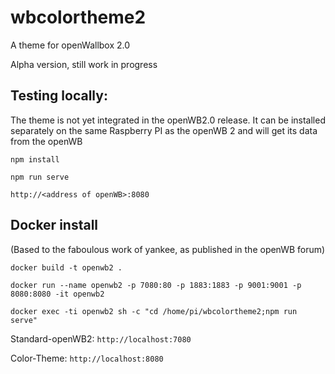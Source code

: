 # wbcolortheme2
A theme for openWallbox 2.0

Alpha version, still work in progress

## Testing locally:
The theme is not yet integrated in the openWB2.0 release. It can be installed separately on the same Raspberry PI as the openWB 2 and will get its data from the openWB

```
npm install
```

```
npm run serve
```

```
http://<address of openWB>:8080
``` 

## Docker install
(Based to the faboulous work of yankee, as published in the openWB forum)


``` docker build -t openwb2 . ```

``` docker run --name openwb2 -p 7080:80 -p 1883:1883 -p 9001:9001 -p 8080:8080 -it openwb2 ```

``` docker exec -ti openwb2 sh -c "cd /home/pi/wbcolortheme2;npm run serve" ```



Standard-openWB2: 
``` http://localhost:7080 ```

Color-Theme:
``` http://localhost:8080 ```

